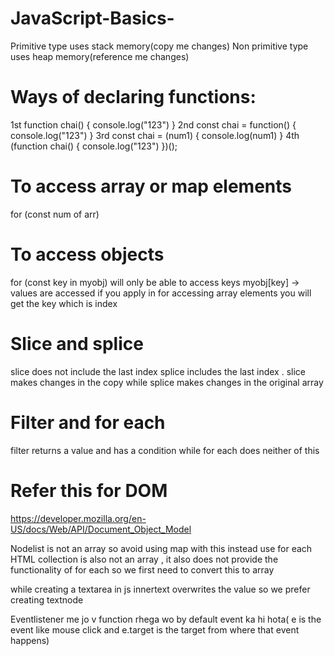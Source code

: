 # JavaScript-Basics-
Primitive type uses stack memory(copy me changes)
Non primitive type uses heap memory(reference me changes)

# Ways of declaring functions:
1st
function chai() {
  console.log("123")
}
2nd
const chai = function() {
  console.log("123")
}
3rd
const chai = (num1) {
  console.log(num1)
}
4th
(function chai() {
  console.log("123")
})();

# To access array or map elements 
for (const num of arr)

# To access objects
for (const key in myobj) 
will only be able to access keys 
myobj[key] -> values are accessed
if you apply in for accessing array elements you will get the key which is index

# Slice and splice
slice does not include the last index splice includes the last index .
slice makes changes in the copy while splice makes changes in the original array

# Filter and for each
filter returns a value and has a condition while for each does neither of this

# Refer this for DOM
https://developer.mozilla.org/en-US/docs/Web/API/Document_Object_Model


Nodelist is not an array so avoid using map with this instead use for each 
HTML collection is also not an array , it also does not provide the functionality of for each so we first need to  convert this to array

while creating a textarea in js innertext overwrites the value so we prefer creating textnode

Eventlistener  me jo v function rhega wo by default event ka hi hota( e is the event like mouse click and e.target is the 
target from where that event happens)
